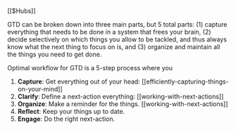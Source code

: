 [[$Hubs]]

GTD can be broken down into three main parts, but 5 total parts:
(1) capture everything that needs to be done in a system that frees your brain, (2) decide selectively on which things you allow to be tackled, and thus always know what the next thing to focus on is, and (3) organize and maintain all the things you need to get done.

Optimal workflow for GTD is a 5-step process where you

1. **Capture**: Get everything out of your head: [[efficiently-capturing-things-on-your-mind]]
2. **Clarify**: Define a next-action everything: [[working-with-next-actions]]
3. **Organize**: Make a reminder for the things. [[working-with-next-actions]]
4. **Reflect**: Keep your things up to date.
5. **Engage**: Do the right next-action.

